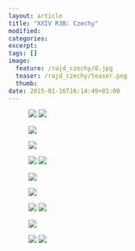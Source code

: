 ```yaml
---
layout: article
title: "XXIV R3B: Czechy"
modified:
categories: 
excerpt:
tags: []
image:
  feature: /rajd_czechy/8.jpg
  teaser: /rajd_czechy/teaser.png
  thumb:
date: 2015-01-16T16:14:49+01:00
---
```


<figure class="half">
<img src="http://nikodamn.github.com/images/rajd_czechy/1.jpg">
<img src="http://nikodamn.github.com/images/rajd_czechy/14.jpg">
</figure>

<figure>
<img src="http://nikodamn.github.com/images/rajd_czechy/16.jpg">
</figure>

<figure>
<img src="http://nikodamn.github.com/images/rajd_czechy/3.jpg">
</figure>

<figure class="half">
<img src="http://nikodamn.github.com/images/rajd_czechy/2.jpg">
<img src="http://nikodamn.github.com/images/rajd_czechy/7.jpg">
</figure>

<figure>
<img src="http://nikodamn.github.com/images/rajd_czechy/4.jpg">
</figure>

<figure>
<img src="http://nikodamn.github.com/images/rajd_czechy/10.jpg">
</figure>

<figure class="half">
<img src="http://nikodamn.github.com/images/rajd_czechy/12.jpg">
<img src="http://nikodamn.github.com/images/rajd_czechy/13.jpg">
</figure>

<figure>
<img src="http://nikodamn.github.com/images/rajd_czechy/9.jpg">
</figure>

<figure class="half">
<img src="http://nikodamn.github.com/images/rajd_czechy/11.jpg">
<img src="http://nikodamn.github.com/images/rajd_czechy/5.jpg">
</figure>